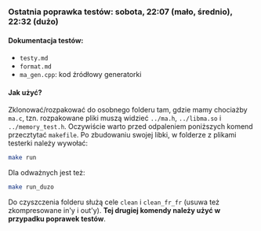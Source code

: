 ### Ostatnia poprawka testów: sobota, 22:07 (mało, średnio), 22:32 (dużo)

#### Dokumentacja testów:
- `testy.md`
- `format.md`
- `ma_gen.cpp`: kod źródłowy generatorki

#### Jak użyć?
Zklonować/rozpakować do osobnego folderu tam, gdzie mamy chociażby `ma.c`, tzn. rozpakowane pliki
muszą widzieć `../ma.h`, `../libma.so` i `../memory_test.h`.
Oczywiście warto przed odpaleniem poniższych komend przecztytać `makefile`.
Po zbudowaniu swojej libki, w folderze z plikami testerki należy wywołać:
```sh
make run
```
Dla odważnych jest też:
```sh
make run_duzo
```

Do czyszczenia folderu służą cele `clean` i `clean_fr_fr` (usuwa też zkompresowane in'y i out'y). **Tej drugiej komendy należy użyć w przypadku poprawek testów**.
